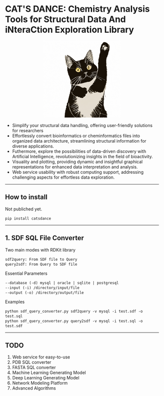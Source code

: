 # CAT'S DANCE: **C**hemistry **A**nalysis **T**ools for **S**tructural **D**ata **A**nd i**N**tera**C**tion **E**xploration Library

<p align="center">
<img src="./img/logo/cats_dance.gif" width="50%">
</p>

- Simplify your structural data handling, offering user-friendly solutions for researchers
- Effortlessly convert bioinformatics or cheminformatics files into organized data architecture, streamlining structural information for diverse applications.
- Futhermore, explore the possibilities of data-driven discovery with Artificial Intelligence, revolutionizing insights in the field of bioactivity.
- Visuality and plotting, providing dynamic and insightful graphical representations for enhanced data interpretation and analysis.
- Web service usability with robust computing support, addressing challenging aspects for effortless data exploration.

------
## How to install

Not publiched yet.

```
pip install catsdance
```


------
## 1. SDF SQL File Converter

Two main modes with RDKit library
```
sdf2query: From SDF file to Query
query2sdf: From Query to SDF file
```

Essential Parameters
```
--database (-d) mysql | oracle | sqlite | postgresql
--input (-i) /directory/input/file
--output (-o) /directory/output/file
```

Examples
```
python sdf_query_converter.py sdf2query -v mysql -i test.sdf -o test.sql
python sdf_query_converter.py query2sdf -v mysql -i test.sql -o test.sdf
```


------
## TODO
1. Web service for easy-to-use
2. PDB SQL converter
3. FASTA SQL converter
4. Machine Learning Generating Model
5. Deep Learning Generating Model
6. Network Modeling Platform
7. Advanced Algorithms



